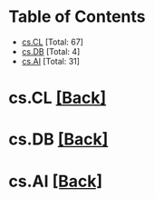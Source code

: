<div id=toc></div>

# Table of Contents

- [cs.CL](#cs.CL) [Total: 67]
- [cs.DB](#cs.DB) [Total: 4]
- [cs.AI](#cs.AI) [Total: 31]


<div id='cs.CL'></div>

# cs.CL [[Back]](#toc)



<div id='cs.DB'></div>

# cs.DB [[Back]](#toc)



<div id='cs.AI'></div>

# cs.AI [[Back]](#toc)

